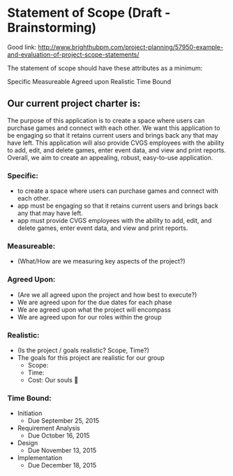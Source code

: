 # Statement of Scope (Draft - Brainstorming) 

Good link: http://www.brighthubpm.com/project-planning/57950-example-and-evaluation-of-project-scope-statements/

The statement of scope should have these attributes as a minimum:

Specific
Measureable
Agreed upon
Realistic
Time Bound

## Our current project charter is:

The purpose of this application is to create a space where users can purchase games and connect with each other.
We want this application to be engaging so that it retains current users and brings back any that may have left.
This application will also provide CVGS employees with the ability to add, edit, and delete games, enter event data,
and view and print reports. Overall, we aim to create an appealing, robust, easy-to-use application.

### Specific:
- to create a space where users can purchase games and connect with each other.
- app must be engaging so that it retains current users and brings back any that may have left.
- app must provide CVGS employees with the ability to add, edit, and delete games, enter event data, and view and print reports.

### Measureable:
- (What/How are we measuring key aspects of the project?)

### Agreed Upon:
- (Are we all agreed upon the project and how best to execute?)
- We are agreed upon for the due dates for each phase
- We are agreed upon what the project will encompass
- We are agreed upon for our roles within the group


### Realistic:
- (Is the project / goals realistic?  Scope, Time?)
- The goals for this project are realistic for our group
  - Scope:
  - Time:
  - Cost: Our souls :poop:


### Time Bound:
- Initiation
  - Due September 25, 2015
- Requirement Analysis
  - Due October 16, 2015
- Design
  - Due November 13, 2015
- Implementation
  - Due December 18, 2015
